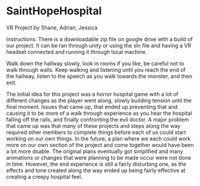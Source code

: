# SaintHopeHospital
VR Project by Shane, Adrian, Jessica

Instructions: There is a downloadable zip file on google drive with a build of our project. It can be ran through unity or using the sln file and having a VR headset connected and running it through local machine. 

Walk down the hallway slowly, look in rooms if you like, be careful not to walk through walls. Keep walking and listening until you reach the end of the hallway, listen to the speech as you walk towards the monster, and then exit. 

The initial idea for this project was a horror hospital game with a lot of different changes as the player went along, slowly building tension until the final moment. Issues that came up, that ended up preventing that and causing it to be more of a walk through experience as you hear the hospital falling off the rails, and finally confronting the evil doctor. A major problem that came up was that many of these projects and steps along the way required other members to complete things before each of us could start working on our own things. In the future, a plan where we each could work more on our own section of the project and come together would have been a lot more doable. The original plans eventually got simplified and many animations or changes that were planning to be made occur were not done in time. However, the end experience is still a fairly disturbing one, as the effects and tone created along the way ended up being fairly effective at creating a creepy hospital feel.
